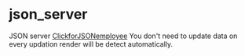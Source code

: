 # json_server 
JSON server [ClickforJSONemployee](https://json-employee-data.onrender.com/employees
)
You don't need to update data on every updation render will be detect automatically.
